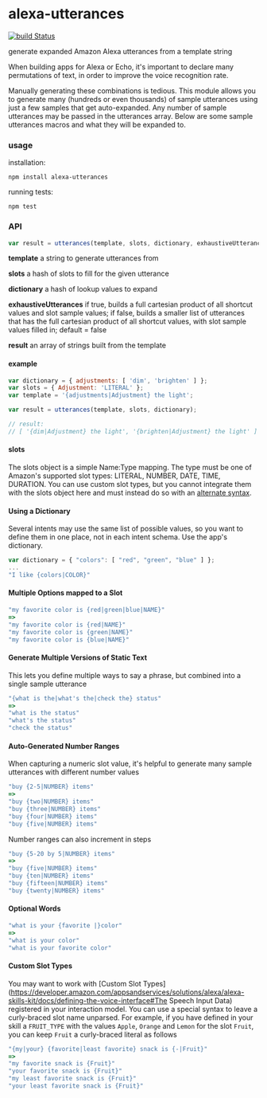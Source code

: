 # alexa-utterances

[![build Status](https://travis-ci.org/mreinstein/alexa-utterances.svg?branch=master)](https://travis-ci.org/mreinstein/alexa-utterances)

generate expanded Amazon Alexa utterances from a template string

When building apps for Alexa or Echo, it's important to declare many permutations of text, in order to improve the voice recognition rate.

Manually generating these combinations is tedious. This module allows you to generate many (hundreds or even thousands) of sample utterances using just a few samples that get auto-expanded. Any number of sample utterances may be passed in the utterances array. Below are some sample utterances macros and what they will be expanded to.

### usage

installation:
```
npm install alexa-utterances
```

running tests:
```
npm test
```

### API

```javascript
var result = utterances(template, slots, dictionary, exhaustiveUtterances);
```

**template** a string to generate utterances from

**slots** a hash of slots to fill for the given utterance

**dictionary** a hash of lookup values to expand

**exhaustiveUtterances** if true, builds a full cartesian product of all shortcut values and slot sample values; if false, builds a smaller list of utterances that has the full cartesian product of all shortcut values, with slot sample values filled in; default = false

**result** an array of strings built from the template



#### example

```javascript
var dictionary = { adjustments: [ 'dim', 'brighten' ] };
var slots = { Adjustment: 'LITERAL' };
var template = '{adjustments|Adjustment} the light';

var result = utterances(template, slots, dictionary);

// result: 
// [ '{dim|Adjustment} the light', '{brighten|Adjustment} the light' ]
```

#### slots

The slots object is a simple Name:Type mapping. The type must be one of Amazon's supported slot types: LITERAL, NUMBER, DATE, TIME, DURATION. You can use custom slot types, but you cannot integrate them with the slots object here and must instead do so with an [alternate syntax](#custom-slot-types).


#### Using a Dictionary

Several intents may use the same list of possible values, so you want to define them in one place, not in each intent schema. Use the app's dictionary.

```javascript
var dictionary = { "colors": [ "red", "green", "blue" ] };
...
"I like {colors|COLOR}"
```

#### Multiple Options mapped to a Slot
```javascript
"my favorite color is {red|green|blue|NAME}"
=>
"my favorite color is {red|NAME}"
"my favorite color is {green|NAME}"
"my favorite color is {blue|NAME}"
```

#### Generate Multiple Versions of Static Text

This lets you define multiple ways to say a phrase, but combined into a single sample utterance

```javascript
"{what is the|what's the|check the} status"
=>
"what is the status"
"what's the status"
"check the status"
```

#### Auto-Generated Number Ranges

When capturing a numeric slot value, it's helpful to generate many sample utterances with different number values

```javascript
"buy {2-5|NUMBER} items"
=>
"buy {two|NUMBER} items"
"buy {three|NUMBER} items"
"buy {four|NUMBER} items"
"buy {five|NUMBER} items"
```

Number ranges can also increment in steps

```javascript
"buy {5-20 by 5|NUMBER} items"
=>
"buy {five|NUMBER} items"
"buy {ten|NUMBER} items"
"buy {fifteen|NUMBER} items"
"buy {twenty|NUMBER} items"
```

#### Optional Words

```javascript
"what is your {favorite |}color"
=>
"what is your color"
"what is your favorite color"
```

#### Custom Slot Types <a name="custom-slot-types"></a>

You may want to work with [Custom Slot Types](https://developer.amazon.com/appsandservices/solutions/alexa/alexa-skills-kit/docs/defining-the-voice-interface#The Speech Input Data) registered in your interaction model. You can use a special syntax to leave a curly-braced slot name unparsed. For example, if you have defined in your skill a `FRUIT_TYPE` with the values `Apple`, `Orange` and `Lemon` for the slot `Fruit`, you can keep `Fruit` a curly-braced literal as follows

```javascript
"{my|your} {favorite|least favorite} snack is {-|Fruit}"
=>
"my favorite snack is {Fruit}"
"your favorite snack is {Fruit}"
"my least favorite snack is {Fruit}"
"your least favorite snack is {Fruit}"
```

